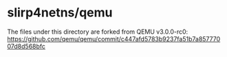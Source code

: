 # slirp4netns/qemu

The files under this directory are forked from QEMU v3.0.0-rc0: https://github.com/qemu/qemu/commit/c447afd5783b9237fa51b7a85777007d8d568bfc
